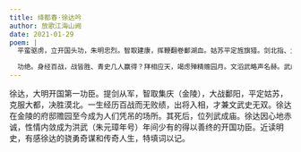 ```yaml
---
title: 绛都春·徐达吟
author: 放歌江海山阙
date: 2021-01-29
poem: |
  平蛮驱虏，立开国头功，朱明忠烈。智取建康，挥鞭翻卷鄱湖血。姑苏平定旌旗猎。剑北指、大都终克。北元遁漠，三载凯旋，削平漠北。

  功绝。身经百战，战皆胜、青史几人赢得？拜相应天，竭虑殚精赡园月。文滔武略声名赫。武成庙、徐公位列。山川有幸忠魂，我吟一阙！
---
```


徐达，大明开国第一功臣。提剑从军，智取集庆（金陵），大战鄱阳，平定姑苏，克服大都，决胜漠北。一生经历百战而无败绩，出将入相，才兼文武史无双。徐达在金陵的府邸赡园至今成为人们凭吊的场所。其死后，位列武成庙。徐达因心地赤诚，性情内敛成为洪武（朱元璋年号）年间少有的得以善终的开国功臣。近读明史，有感徐达的骁勇奇谋和传奇人生，特填词以记。
